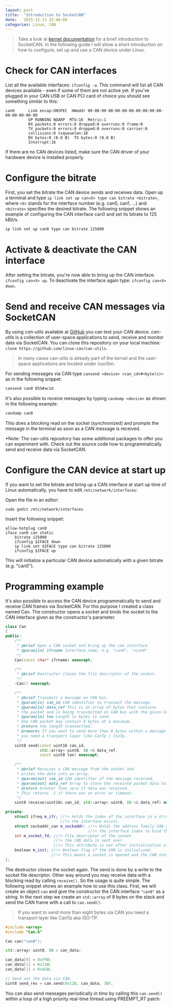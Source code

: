 ```yaml
---
layout: post
title:  "Introduction to SocketCAN"
date:   2015-12-13 22:46:00
categories: Linux, CAN
---
```


> Take a look at [kernel documentation](https://www.kernel.org/doc/Documentation/networking/can.txt) for a brief introduction to SocketCAN. In the following guide I will show a short introduction on how to configure, set up and use a CAN device under Linux.

# Check for CAN interfaces
List all the available interfaces: `ifconfig -a`. This command will list all CAN devices available - even if some of them are not active yet. If you've plugged in your CAN USB or CAN PCI card of choice you should see something similar to this:

```
can0      Link encap:UNSPEC  HWaddr 00-00-00-00-00-00-00-00-00-00-00-00-00-00-00-00  
          UP RUNNING NOARP  MTU:16  Metric:1
          RX packets:0 errors:0 dropped:0 overruns:0 frame:0
          TX packets:0 errors:0 dropped:0 overruns:0 carrier:0
          collisions:0 txqueuelen:10 
          RX bytes:0 (0.0 B)  TX bytes:0 (0.0 B)
          Interrupt:16 
```

If there are no CAN devices listed, make sure the CAN driver of your hardware device is installed properly.

# Configure the bitrate
First, you set the bitrate the CAN device sends and receives data. Open up a terminal and type `ip link set up can<X> type can bitrate <bitrate>`, where `<X>` stands for the interface number (e.g. can0, can1, ...) and `<bitrate>` specifies the desired bitrate. The following snippet shows an example of configuring the CAN interface can0 and set its bitrate to 125 kBit/s.

```bash
ip link set up can0 type can bitrate 125000
```

# Activate & deactivate the CAN interface
After setting the bitrate, you're now able to bring up the CAN interface: `ifconfig can<X> up`. To deactivate the interface again type: `ifconfig can<X> down`.

# Send and receive CAN messages via SocketCAN
By using *can-utils* available at [GitHub](https://github.com/linux-can/can-utils) you can test your CAN device. *can-utils* is a collection of user-space applications to send, receive and monitor data via SocketCAN. You can clone this repository on your local machine: `clone https://github.com/linux-can/can-utils`.

> In many cases can-utils is already part of the kernel and the user-space applications are located under /usr/bin.

For sending messages via CAN type `cansend <device> <can_id>#<byte(s)>` as in the following snippet:

```bash
cansend can0 055#ac1d
```

It's also possible to receive messages by typing `candump <device>` as shown in the following example:

```bash
candump can0
```

This does a blocking read on the socket (synchronized) and prompts the message in the terminal as soon as a CAN message is received.

*Note: The can-utils repository has some additional packages to offer you can experiment with. Check out the source code how to programmatically send and receive data via SocketCAN.

# Configure the CAN device at start up
If you want to set the bitrate and bring up a CAN interface at start up time of Linux automatically, you have to edit `/etc/network/interfaces`:

Open the file in an editor:
```shell
sudo gedit /etc/network/interfaces
```

Insert the following snippet:
```
allow-hotplug can0
iface can0 can static
    bitrate 125000
    ifconfig $IFACE down
    ip link set $IFACE type can bitrate 125000
    ifconfig $IFACE up
```

This will initialize a particular CAN device automatically with a given bitrate (e.g. "can0").

# Programming example
It's also possible to access the CAN device programmatically to send and receive CAN frames via SocketCAN. For this purpose I created a class named Can. The constructor opens a socket and binds the socket to the CAN interface given as the constructor's parameter.

```c++
class Can
{
public:
    /**
     * @brief Open a CAN socket and bring up the can interface.
     * @param[in] ifrname interface name, e.g. "can0", "vcan0"
     */
    Can(const char* ifrname) noexcept;

    /**
     * @brief Destructor closes the file descriptor of the socket.
     */
    ~Can() noexcept;

    /**
     * @brief Transmits a message on CAN bus.
     * @param[in] can_id CAN identifier to transmit the message.
     * @param[in] data_ref This is an array of bytes that contains
     * the packet and is being transmitted on CAN bus with the given CAN ID.
     * @param[in] len Length in bytes to send.
     * One CAN packet may contain 8 bytes at a maximum.
     * @return the length transmitted.
     * @remarks If you want to send more than 8 bytes within a message
     * you need a transport layer like CanTp / IsoTp.
     */
    sint8 send(const uint16 can_id,
               std::array< uint8, 8U >& data_ref,
               const uint8 len) noexcept;

    /**
     * @brief Receives a CAN message from the socket and
     * writes the data into an array.
     * @param[out] can_id CAN identifier of the message received.
     * @param[out] data_ref Array to store the received packet data to.
     * @return Greater than zero if data was received.
     * This returns -1 if there was an error or timeout.
     */
    sint8 receive(uint16& can_id, std::array< uint8, 8U >& data_ref) noexcept;

private:
    struct ifreq m_ifr; //!< Holds the index of the interface in a struct if
                        //!< the interface exists.
    struct sockaddr_can m_sockaddr; //!< Holds the address family CAN and
                                    //!< the interface index to bind the socket on.
    int m_socket_fd; //!< File descriptor of the socket
                     //!< the CAN data is sent over.
                     //!< This attribute is set after initialization of the object.
    boolean m_init; //!< Boolean flag if the CAN is initialized.
                    //!< This means a socket is opened and the CAN interface exists.
};
```

The destructor closes the socket again. The send is done by a write to the socket file descriptor. Other way around you may receive data with a blocking read by calling `receive()`. So the usage is quite simple. The following snippet shows an example how to use this class. First, we will create an object `can` and give the constructor the CAN interface `"can0"` as a string. In the next step we create an `std::array` of 8 bytes on the stack and send the CAN frame with a call to `can.send()`.

> If you want to send more than eight bytes via CAN you need a transport layer like CanTp aka ISO-TP.


```c++
#include <array>
#include "Can.h"

Can can("can0");

std::array< uint8, 8U > can_data;

can_data[0] = 0xFFU;
can_data[1] = 0x11U;
can_data[2] = 0xACU;

// Send out the data via CAN.
sint8 send_res = can.send(0x12U, can_data, 3U);
```

You can also send messages periodically *in time* by calling this `can.send()` within a loop of a high priority real-time thread using PREEMPT_RT patch.

